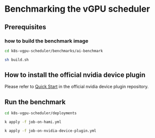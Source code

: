 # Benchmarking the vGPU scheduler

## Prerequisites

### how to build the benchmark image

```bash
cd k8s-vgpu-scheduler/benchmarks/ai-benchmark

sh build.sh
```

## How to install the official nvidia device plugin

Please refer to  [Quick Start](https://github.com/NVIDIA/k8s-device-plugin?tab=readme-ov-file#quick-start) in the official nvidia device plugin repository.

## Run the benchmark

```bash
cd k8s-vgpu-scheduler/deployments

k apply -f job-on-hami.yml

k apply -f job-on-nvidia-device-plugin.yml
```